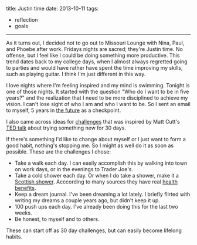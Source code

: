 title: Justin time
date: 2013-10-11
tags:
- reflection
- goals
---

As it turns out, I decided not to go out to Missouri Lounge with Nina, Paul, and Phoebe after work. Fridays nights are sacred; they're Justin time. No offense, but I feel like I could be doing something more productive. This trend dates back to my college days, when I almost always regretted going to parties and would have rather have spent the time improving my skills, such as playing guitar. I think I'm just different in this way.

I love nights where I'm feeling inspired and my mind is swimming. Tonight is one of those nights. It started with the question "Who do I want to be in five years?" and the realization that I need to be more disciplined to achieve my vision. I can't lose sight of who I am and who I want to be. So I sent an email to myself, 5 years in [the future](http://www.futureme.org/) as a checkpoint.

I also came across ideas for [challenges](http://www.stumbleupon.com/su/1GDCAp/:1uZG5T2Sq:qTeKzgqt/www.highexistence.com/30-challenges-for-30-days/) that was inspired by Matt Cutt's [TED talk](http://www.ted.com/talks/matt_cutts_try_something_new_for_30_days.html) about trying something new for 30 days. 

If there's something I'd like to change about myself or I just want to form a good habit, nothing's stopping me. So I might as well do it as soon as possible. These are the challenges I chose:

- Take a walk each day. I can easily accomplish this by walking into town on work days, or in the evenings to Trader Joe's.
- Take a cold shower each day. Or when I do take a shower, make it a [Scottish shower](http://en.wikipedia.org/wiki/Shower#Scottish_shower). Acccording to many sources they have real [health benefits](http://www.artofmanliness.com/2010/01/18/the-james-bond-shower-a-shot-of-cold-water-for-health-and-vitality/).
- Keep a dream journal. I've been dreaming a lot lately. I briefly flirted with writing my dreams a couple years ago, but didn't keep it up.
- 100 push ups each day. I've already been doing this for the last two weeks.
- Be honest, to myself and to others.

These can start off as 30 day challenges, but can easily become lifelong habits.
